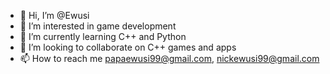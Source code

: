 - 👋 Hi, I’m @Ewusi
- 👀 I’m interested in game development
- 🌱 I’m currently learning C++ and Python
- 💞️ I’m looking to collaborate on C++ games and apps
- 📫 How to reach me papaewusi99@gmail.com, nickewusi99@gmail.com

<!---
Ewusi/Ewusi is a ✨ special ✨ repository because its `README.md` (this file) appears on your GitHub profile.
You can click the Preview link to take a look at your changes.
--->
